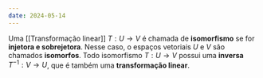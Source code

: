 ```yaml
---
date: 2024-05-14
---
```


Uma [[Transformação linear]] $T: U \to V$ é chamada de **isomorfismo** se for **injetora e sobrejetora**. Nesse caso, o espaços vetoriais $U$ e $V$ são chamados **isomorfos**. Todo isomorfismo $T: U \to V$ possui uma **inversa** $T^{-1}: V \to U$, que é também uma **transformação linear**.